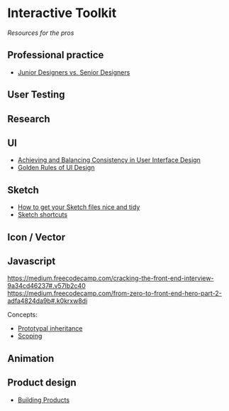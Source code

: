 # Interactive Toolkit
_Resources for the pros_

## Professional practice
* [Junior Designers vs. Senior Designers](https://medium.com/the-year-of-the-looking-glass/junior-designers-vs-senior-designers-fbe483d3b51e#.o4zo20k9a) 

## User Testing
## Research
## UI
* [Achieving and Balancing Consistency in User Interface Design](http://www.uxmatters.com/mt/archives/2010/07/achieving-and-balancing-consistency-in-user-interface-design.php) 
* [Golden Rules of UI Design](http://theomandel.com/wp-content/uploads/2012/07/Mandel-GoldenRules.pdf) 

## Sketch  
* [How to get your Sketch files nice and tidy](https://pixel2html.com/blog/how-to-get-your-sketch-files-nice-and-tidy.html?utm_source=designernews)  
* [Sketch shortcuts](http://sketchshortcuts.com/)

 
## Icon / Vector
## Javascript
https://medium.freecodecamp.com/cracking-the-front-end-interview-9a34cd46237#.v57lb2c40  
https://medium.freecodecamp.com/from-zero-to-front-end-hero-part-2-adfa4824da9b#.k0krxw8di  
  
Concepts:
* [Prototypal inheritance](https://developer.mozilla.org/en-US/docs/Web/JavaScript/Inheritance_and_the_prototype_chain)
* [Scoping](https://spin.atomicobject.com/2014/10/20/javascript-scope-closures/)  


## Animation
## Product design
* [Building Products](https://medium.com/the-year-of-the-looking-glass/building-products-91aa93bea4bb#.bng6vsedo)
